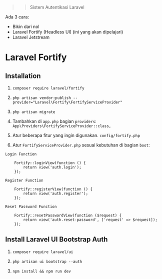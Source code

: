>> Sistem Autentikasi Laravel

Ada 3 cara: 
- Bikin dari nol
- Laravel Fortify (Headless UI) (ini yang akan dipelajari)
- Laravel Jetstream

# Laravel Fortify 

## Installation

1. `composer require laravel/fortify`

2. `php artisan vendor:publish --provider="Laravel\Fortify\FortifyServiceProvider"`

3. `php artisan migrate`

4. Tambahkan di `app.php` bagian `providers`: `App\Providers\FortifyServiceProvider::class,`

5. Atur beberapa fitur yang ingin digunakan. `config/fortify.php`

6. Atur `FortifyServiceProvider.php` sesuai kebutuhan di bagian `boot`:


`Login Function`
        
        Fortify::loginView(function () {
            return view('auth.login');
        });

`Register Function`

        Fortify::registerView(function () {
            return view('auth.register');
        });

`Reset Password Function`

        Fortify::resetPasswordView(function ($request) {
            return view('auth.reset-password', ['request' => $request]);
        });

## Install Laravel UI Bootstrap Auth

1. `composer require laravel/ui`

2. `php artisan ui bootstrap --auth`

3. `npm install && npm run dev`